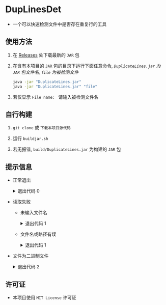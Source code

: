 # DupLinesDet

- 一个可以快速检测文件中是否存在重复行的工具


## 使用方法

1.  在 [Releases](https://github.com/SessionHu/DupLinesDet/releases/) 处下载最新的 `JAR` 包

2.  在含有本项目的 `JAR` 包的目录下运行下面任意命令, *`DuplicateLines.jar` 为 `JAR` 包文件名, `file` 为被检测文件*
    ```bash
    java -jar "DuplicateLines.jar"
    java -jar "DuplicateLines.jar" "file"
    ```

3.  若仅显示 `File name: ` 请输入被检测文件名


## 自行构建

1.  `git clone` 或 `下载本项目源代码`

2. 运行 `buildjar.sh`

3. 若无报错, `build/DuplicateLines.jar` 为构建的 `JAR` 包


## 提示信息

- 正常退出
  <details>
  <summary>退出代码 0</summary>
  <p>
  
  ```
  info: 没有重复的行
  ```
  
  </p>
  </details>
    
- 读取失败
  - 未输入文件名
    <details>
    <summary>退出代码 1</summary>
    <p>
    
    ```
    fatal: 文件名不能为空
    ```
    
    </p>
    </details>
  - 文件名或路径有误
    <details>
    <summary>退出代码 1</summary>
    <p>
    
    ```
    fatal: 无法读取文件 file
    ```
    
    </p>
    </details>

- 文件为二进制文件
    <details>
    <summary>退出代码 2</summary>
    <p>
    
    ```
    fatal: 文件 file 是二进制文件
    ```
    
    </p>
    </details>


## 许可证

- 本项目使用 `MIT License` 许可证
